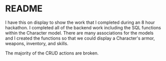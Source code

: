 # README

I have this on display to show the work that I completed during an 8 hour hackathon.  I completed all of the backend work including the SQL functions within the Character model.  There are many associations for the models and I created the functions so that we could display a Character's armor, weapons, inventory, and skills.  

The majority of the CRUD actions are broken.
